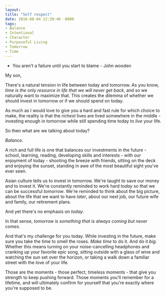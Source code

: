```yaml
---
layout: 
title: "Self respect"
date: 2016-08-04 12:39:40 -0800
tags:
- Balance
- Intentional
- Character
- Purposeful Living
- Tomorrow
- Time
---
```



- You aren't a failure until you start to blame - John wooden

My son,

There's a natural tension in life between today and tomorrow. As you know, *time is the* only *resource in life that we will never get back*, and so we naturally want to maximize that. This creates the dilemma of whether we should invest in tomorrow or if we should spend on today.

As much as I would love to give you a hard and fast rule for which choice to make, the reality is that the *richest* lives are lived somewhere in the middle - investing enough in tomorrow while still spending time today to *live* your life.

So then what are we talking about today?

*Balance*.

A rich and full life is one that balances our investments in the future - school, learning, reading, developing skills and interests - with our enjoyment of today - shooting the breeze with friends, sitting on the deck and enjoying the sunset, standing in awe of the most beautiful sight you've ever seen.

Asian culture tells us to invest in tomorrow. We're taught to save our money and to invest it. We're constantly reminded to work hard *today* so that we can be successful *tomorrow*. We're reminded to think about the big picture, about the life that we want to have *later*, about our next job, our future wife and family, our retirement plans.

And yet there's no emphasis on *today*.

In that sense, *tomorrow is something that is always coming but never comes*.

And that's my challenge for you today. While investing in the future, make sure you take the time to smell the roses. *Make time* to do it. And do it *big*. Whether this means turning on your noise-cancelling headphones and cranking up your favorite epic song, sitting outside with a glass of wine and watching the sun set over the horizon, or taking a walk down a familiar street with the love of your life.

Those are the moments - those perfect, timeless moments - that give you strength to keep pushing forward. Those moments you'll remember for a lifetime, and will ultimately confirm for yourself that you're exactly where you're supposed to be.

